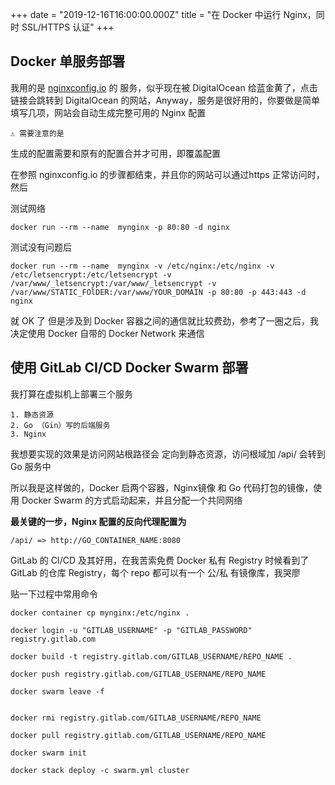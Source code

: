 +++
date = "2019-12-16T16:00:00.000Z"
title = "在 Docker 中运行 Nginx，同时 SSL/HTTPS 认证"
+++
## Docker 单服务部署
我用的是 [nginxconfig.io](nginxconfig.io) 的 服务，似乎现在被 DigitalOcean 给蓝金黄了，点击链接会跳转到 DigitalOcean 的网站，Anyway，服务是很好用的，你要做是简单填写几项，网站会自动生成完整可用的 Nginx 配置

	⚠️ 需要注意的是

生成的配置需要和原有的配置合并才可用，即覆盖配置

在参照 nginxconfig.io 的步骤都结束，并且你的网站可以通过https 正常访问时，然后

测试网络

`docker run --rm --name  mynginx -p 80:80 -d nginx`

测试没有问题后

`docker run --rm --name  mynginx -v /etc/nginx:/etc/nginx -v /etc/letsencrypt:/etc/letsencrypt -v /var/www/_letsencrypt:/var/www/_letsencrypt -v /var/www/STATIC_FOlDER:/var/www/YOUR_DOMAIN -p 80:80 -p 443:443 -d nginx`

就 OK 了 
但是涉及到 Docker 容器之间的通信就比较费劲，参考了一圈之后，我决定使用 Docker 自带的 Docker Network 来通信

## 使用 GitLab CI/CD Docker Swarm 部署

我打算在虚拟机上部署三个服务
	
	1. 静态资源
	2. Go （Gin）写的后端服务
	3. Nginx

我想要实现的效果是访问网站根路径会 定向到静态资源，访问根域加 /api/ 会转到 Go 服务中

所以我是这样做的，Docker 启两个容器，Nginx镜像 和 Go 代码打包的镜像，使用 Docker Swarm 的方式启动起来，并且分配一个共同网络

**最关键的一步，Nginx 配置的反向代理配置为**

```
/api/ => http://GO_CONTAINER_NAME:8080
```

GitLab 的 CI/CD 及其好用，在我苦索免费 Docker 私有 Registry 时候看到了 GitLab 的仓库 Registry，每个 repo 都可以有一个 公/私 有镜像库，我哭廖

贴一下过程中常用命令

```
docker container cp mynginx:/etc/nginx .

docker login -u "GITLAB_USERNAME" -p "GITLAB_PASSWORD" registry.gitlab.com

docker build -t registry.gitlab.com/GITLAB_USERNAME/REPO_NAME .

docker push registry.gitlab.com/GITLAB_USERNAME/REPO_NAME

docker swarm leave -f


docker rmi registry.gitlab.com/GITLAB_USERNAME/REPO_NAME

docker pull registry.gitlab.com/GITLAB_USERNAME/REPO_NAME

docker swarm init

docker stack deploy -c swarm.yml cluster

```


